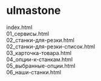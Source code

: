 # ulmastone
index.html <br>
01_сервисы.html <br>
02_станки-для-резки.html <br>
02_станки-для-резки-список.html <br>
03_карточка-товара.html <br>
04_опции-к-станкам.html <br>
05_выбранные-опции.html <br>
06_наши-станки.html <br>
